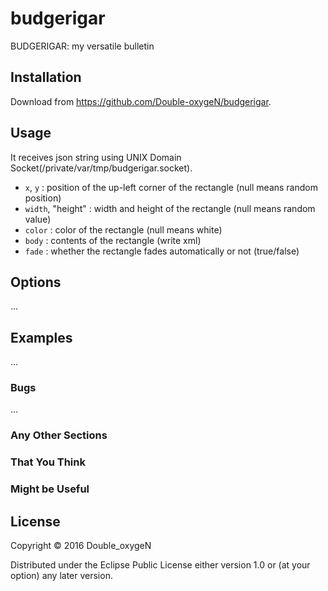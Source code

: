 # budgerigar

BUDGERIGAR: my versatile bulletin

## Installation

Download from https://github.com/Double-oxygeN/budgerigar.

## Usage

It receives json string using UNIX Domain Socket(/private/var/tmp/budgerigar.socket).
- `x`, `y` : position of the up-left corner of the rectangle (null means random position)
- `width`, "height" : width and height of the rectangle (null means random value)
- `color` : color of the rectangle (null means white)
- `body` : contents of the rectangle (write xml)
- `fade` : whether the rectangle fades automatically or not (true/false)

## Options

...

## Examples

...

### Bugs

...

### Any Other Sections
### That You Think
### Might be Useful

## License

Copyright © 2016 Double_oxygeN

Distributed under the Eclipse Public License either version 1.0 or (at
your option) any later version.

